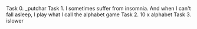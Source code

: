 Task 0. _putchar
Task 1. I sometimes suffer from insomnia. And when I can't fall asleep, I play what I call the alphabet game
Task 2. 10 x alphabet
Task 3. islower
